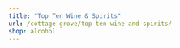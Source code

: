 ```yaml
---
title: "Top Ten Wine & Spirits"
url: /cottage-grove/top-ten-wine-and-spirits/
shop: alcohol
---
```

